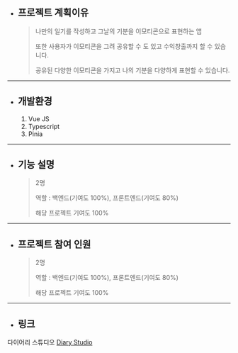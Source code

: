 * ## 프로젝트 계획이유
  > 나만의 일기를 작성하고 그날의 기분을 이모티콘으로 표현하는 앱
  > 
  > 또한 사용자가 이모티콘을 그려 공유할 수 도 있고 수익창출까지 할 수 있습니다.
  > 
  > 공유된 다양한 이모티콘을 가지고 나의 기분을 다양하게 표현할 수 있습니다.
------------
* ## 개발환경
  1. Vue JS
  2. Typescript
  3. Pinia
------------
* ## 기능 설명
  > 2명 
  >
  > 역할 : 백엔드(기여도 100%), 프론트엔드(기여도 80%)
  >
  > 해당 프로젝트 기여도 100%
------------
* ## 프로젝트 참여 인원
  > 2명 
  >
  > 역할 : 백엔드(기여도 100%), 프론트엔드(기여도 80%)
  >
  > 해당 프로젝트 기여도 100%
------------
* ## 링크
다이어리 스튜디오 [Diary Studio](http://leejehyeon.synology.me:8888)
